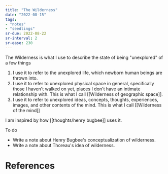 ```yaml
---
title: "The Wilderness"
date: "2022-08-15"
tags:
- "notes"
- "seedlings"
sr-due: 2022-08-22
sr-interval: 2
sr-ease: 230
---
```


The Wilderness is what I use to describe the state of being "unexplored" of a few things

1. I use it to refer to the unexplored life, which newborn human beings are thrown into.
2. I use it to refer to unexplored physical space in general, specifically those I haven't walked on yet, places I don't have an intimate relationship with. This is what I call [[Wilderness of geographic space]].
3. I use it to refer to unexplored ideas, concepts, thoughts, experiences, images, and other contents of the mind. This is what I call [[Wilderness of the mind]]

I am inspired by how [[thoughts/henry bugbee]] uses it.

To do
- Write a note about Henry Bugbee's conceptualization of wilderness.
- Write a note about Thoreau's idea of wilderness.

# References